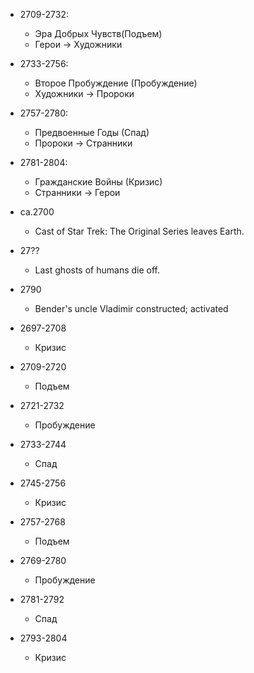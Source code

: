 *   2709-2732:
    *   Эра Добрых Чувств(Подъем)
    *   Герои       ->  Художники
*   2733-2756:
    *   Второе Пробуждение (Пробуждение)
    *   Художники   ->  Пророки
*   2757-2780:
    *   Предвоенные Годы (Спад)
    *   Пророки     ->  Странники
*   2781-2804:
    *   Гражданские Войны (Кризис)
    *   Странники   ->  Герои

*   ca.2700
    *   Cast of Star Trek: The Original Series leaves Earth.
*   27??
    *   Last ghosts of humans die off.
*   2790
    *   Bender's uncle Vladimir constructed; activated

*   2697-2708
    *   Кризис

*   2709-2720
    *   Подъем
*   2721-2732
    *   Пробуждение
*   2733-2744
    *   Спад
*   2745-2756
    *   Кризис

*   2757-2768
    *   Подъем
*   2769-2780
    *   Пробуждение
*   2781-2792
    *   Спад
*   2793-2804
    *   Кризис
